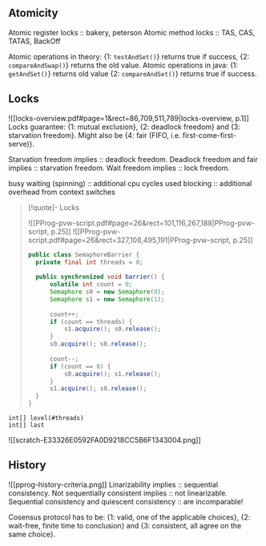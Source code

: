 
## Atomicity
Atomic register locks :: bakery, peterson
Atomic method locks :: TAS, CAS, TATAS, BackOff

Atomic operations in theory: {1: `testAndSet()`} returns true if success, {2: `compareAndSwap()`} returns the old value.
Atomic operations in java: {1: `getAndSet()`} returns old value {2: `compareAndSet()`} returns true if success.



## Locks
![[locks-overview.pdf#page=1&rect=86,709,511,789|locks-overview, p.1]]
Locks guarantee: {1: mutual exclusion}, {2: deadlock freedom} and {3: starvation freedom}. Might also be {4: fair (FIFO, i.e. first-come-first-serve)}.

Starvation freedom implies :: deadlock freedom.
Deadlock freedom and fair implies :: starvation freedom.
Wait freedom implies :: lock freedom.

busy waiting (spinning) :: additional cpu cycles used
blocking :: additional overhead from context switches

>[!quote]- Locks
>
> ![[PProg-pvw-script.pdf#page=26&rect=101,116,267,188|PProg-pvw-script, p.25]]
> ![[PProg-pvw-script.pdf#page=26&rect=327,108,495,191|PProg-pvw-script, p.25]]
> ```java
> public class SemaphoreBarrier {
> 	private final int threads = 8;
> 	
> 	public synchronized void barrier() {
> 		volatile int count = 0;
> 		Semaphore s0 = new Semaphore(0);
> 		Semaphore s1 = new Semaphore(1);
> 		
> 		count++;
> 		if (count == threads) {
> 			s1.acquire(); s0.release();
> 		}
> 		s0.acquire(); s0.release();
> 		
> 		count--;
> 		if (count == 0) {
> 			s0.acquire(); s1.release();
> 		}
> 		s1.acquire(); s0.release();
> 	}
> }
> ```
>

```pseudo
int[] level(#threads)
int[] last
```

![[scratch-E33326E0592FA0D9218CC5B6F1343004.png]]

## History
![[pprog-history-criteria.png]]
Linarizability implies :: sequential consistency.
Not sequentially consistent implies :: not linearizable.
Sequential consistency and quiescent consistency :: are incomparable!


Cosensus protocol has to be: {1: valid, one of the applicable choices}, {2: wait-free, finite time to conclusion} and {3: consistent, all agree on the same choice}.
